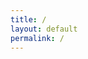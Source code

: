 ```yaml
---
title: /
layout: default
permalink: /
---
```

<style>
.center {
  display: block;
  margin-left: auto;
  margin-right: auto;
  width: 100%;
}
</style>

<script src="https://unpkg.com/powerglitch@latest/dist/powerglitch.min.js"></script>

<script>

    document.write('<div class="glitch" style="text-align:center"></div><div></div><div><span style="color: #ff0000"> </span><span style="color: #fc0000"> </span><span style="color: #f90000"> </span><span style="color: #f60000"> </span><span style="color: #f30000"> </span><span style="color: #f00000"> </span><span style="color: #ed0000"> </span><span style="color: #ea0000"> </span><span style="color: #e70000"> </span><span style="color: #e40000"> </span><span style="color: #e10000"> </span><span style="color: #de0000"> </span><span style="color: #db0000"> </span><span style="color: #d80000"> </span><span style="color: #d50000"> </span><span style="color: #d30000"> </span><span style="color: #d00000"> </span><span style="color: #cd0000"> </span><span style="color: #ca0000"> </span><span style="color: #c70000"> </span><span style="color: #c40000"> </span><span style="color: #c10000"> </span><span style="color: #be0000"> </span><span style="color: #bb0000"> </span><span style="color: #b80000"> </span><span style="color: #b50000"> </span><span style="color: #b20000"> </span><span style="color: #af0000"> </span><span style="color: #ac0000"> </span><span style="color: #a90000"> </span><span style="color: #a60000"> </span><span style="color: #a30000"> </span><span style="color: #a00000">█</span><span style="color: #9d0000">█</span><span style="color: #9a0000">╗</span><span style="color: #970000">█</span><span style="color: #940000">█</span><span style="color: #910000">█</span><span style="color: #8e0000">█</span><span style="color: #8b0000">█</span><span style="color: #880000">█</span><span style="color: #850000">█</span><span style="color: #820000">╗</span></div><div><span style="color: #7f0000"> </span><span style="color: #7d0000"> </span><span style="color: #7a0000"> </span><span style="color: #770000"> </span><span style="color: #740000"> </span><span style="color: #710000"> </span><span style="color: #6e0000"> </span><span style="color: #6b0000"> </span><span style="color: #680000"> </span><span style="color: #650000"> </span><span style="color: #620000"> </span><span style="color: #5f0000"> </span><span style="color: #5c0000"> </span><span style="color: #590000"> </span><span style="color: #560000"> </span><span style="color: #530000"> </span><span style="color: #500000"> </span><span style="color: #4d0000"> </span><span style="color: #4a0000"> </span><span style="color: #470000"> </span><span style="color: #440000"> </span><span style="color: #410000"> </span><span style="color: #3e0000"> </span><span style="color: #3b0000"> </span><span style="color: #380000"> </span><span style="color: #350000"> </span><span style="color: #320000"> </span><span style="color: #2f0000"> </span><span style="color: #2c0000"> </span><span style="color: #2a0000"> </span><span style="color: #270000"> </span><span style="color: #240000">█</span><span style="color: #210000">█</span><span style="color: #1e0000">█</span><span style="color: #1b0000">║</span><span style="color: #180000">╚</span><span style="color: #150000">═</span><span style="color: #120000">═</span><span style="color: #0f0000">═</span><span style="color: #0c0000">═</span><span style="color: #090000">█</span><span style="color: #060000">█</span><span style="color: #030000">║</span></div><div><span style="color: #000000"> </span><span style="color: #030000"> </span><span style="color: #060100"> </span><span style="color: #090100"> </span><span style="color: #0c0100"> </span><span style="color: #0f0100"> </span><span style="color: #120200"> </span><span style="color: #150200"> </span><span style="color: #180200"> </span><span style="color: #1b0300"> </span><span style="color: #1e0300"> </span><span style="color: #210300"> </span><span style="color: #240300"> </span><span style="color: #270400"> </span><span style="color: #2a0400"> </span><span style="color: #2d0400"> </span><span style="color: #300500"> </span><span style="color: #330500"> </span><span style="color: #360500"> </span><span style="color: #390500"> </span><span style="color: #3c0600"> </span><span style="color: #3f0600"> </span><span style="color: #420600"> </span><span style="color: #450600"> </span><span style="color: #480700"> </span><span style="color: #4b0700"> </span><span style="color: #4e0700"> </span><span style="color: #510800"> </span><span style="color: #540800"> </span><span style="color: #570800"> </span><span style="color: #5a0800"> </span><span style="color: #5d0900">╚</span><span style="color: #600900">█</span><span style="color: #630900">█</span><span style="color: #660a00">║</span><span style="color: #690a00"> </span><span style="color: #6c0a00"> </span><span style="color: #6f0a00"> </span><span style="color: #720b00"> </span><span style="color: #750b00">█</span><span style="color: #780b00">█</span><span style="color: #7b0c00">╔</span><span style="color: #7e0c00">╝</span></div><div><span style="color: #810c00"> </span><span style="color: #840c00"> </span><span style="color: #870d00"> </span><span style="color: #8a0d00"> </span><span style="color: #8d0d00"> </span><span style="color: #900e00"> </span><span style="color: #930e00"> </span><span style="color: #960e00"> </span><span style="color: #990e00"> </span><span style="color: #9c0f00"> </span><span style="color: #9f0f00"> </span><span style="color: #a20f00"> </span><span style="color: #a51000"> </span><span style="color: #a81000"> </span><span style="color: #ab1000"> </span><span style="color: #ae1000"> </span><span style="color: #b11100"> </span><span style="color: #b41100"> </span><span style="color: #b71100"> </span><span style="color: #ba1200"> </span><span style="color: #bd1200"> </span><span style="color: #c01200"> </span><span style="color: #c31200"> </span><span style="color: #c61300"> </span><span style="color: #c91300"> </span><span style="color: #cc1300"> </span><span style="color: #cf1300"> </span><span style="color: #d21400"> </span><span style="color: #d51400"> </span><span style="color: #d81400"> </span><span style="color: #db1500"> </span><span style="color: #de1500"> </span><span style="color: #e11500">█</span><span style="color: #e41500">█</span><span style="color: #e71600">║</span><span style="color: #ea1600"> </span><span style="color: #ed1600"> </span><span style="color: #f01700"> </span><span style="color: #f31700">█</span><span style="color: #f61700">█</span><span style="color: #f91700">╔</span><span style="color: #fc1800">╝</span><span style="color: #ff1800"> </span></div><div><span style="color: #fc1800"> </span><span style="color: #f91700"> </span><span style="color: #f61700"> </span><span style="color: #f31700"> </span><span style="color: #f01700"> </span><span style="color: #ed1600"> </span><span style="color: #ea1600"> </span><span style="color: #e71600"> </span><span style="color: #e41500"> </span><span style="color: #e11500"> </span><span style="color: #de1500"> </span><span style="color: #db1500"> </span><span style="color: #d81400"> </span><span style="color: #d51400"> </span><span style="color: #d31400"> </span><span style="color: #d01400"> </span><span style="color: #cd1300"> </span><span style="color: #ca1300"> </span><span style="color: #c71300"> </span><span style="color: #c41200"> </span><span style="color: #c11200"> </span><span style="color: #be1200"> </span><span style="color: #bb1200"> </span><span style="color: #b81100"> </span><span style="color: #b51100"> </span><span style="color: #b21100"> </span><span style="color: #af1000"> </span><span style="color: #ac1000"> </span><span style="color: #a91000"> </span><span style="color: #a61000"> </span><span style="color: #a30f00"> </span><span style="color: #a00f00"> </span><span style="color: #9d0f00">█</span><span style="color: #9a0f00">█</span><span style="color: #970e00">║</span><span style="color: #940e00"> </span><span style="color: #910e00"> </span><span style="color: #8e0d00"> </span><span style="color: #8b0d00">█</span><span style="color: #880d00">█</span><span style="color: #850d00">║</span><span style="color: #820c00"> </span><span style="color: #7f0c00"> </span></div><div><span style="color: #7d0c00"> </span><span style="color: #7a0b00"> </span><span style="color: #770b00"> </span><span style="color: #740b00"> </span><span style="color: #710b00"> </span><span style="color: #6e0a00"> </span><span style="color: #6b0a00"> </span><span style="color: #680a00"> </span><span style="color: #650900"> </span><span style="color: #620900"> </span><span style="color: #5f0900"> </span><span style="color: #5c0900"> </span><span style="color: #590800"> </span><span style="color: #560800"> </span><span style="color: #530800"> </span><span style="color: #500800"> </span><span style="color: #4d0700"> </span><span style="color: #4a0700"> </span><span style="color: #470700"> </span><span style="color: #440600"> </span><span style="color: #410600"> </span><span style="color: #3e0600"> </span><span style="color: #3b0600"> </span><span style="color: #380500"> </span><span style="color: #350500"> </span><span style="color: #320500"> </span><span style="color: #2f0400"> </span><span style="color: #2c0400"> </span><span style="color: #2a0400"> </span><span style="color: #270400"> </span><span style="color: #240300"> </span><span style="color: #210300"> </span><span style="color: #1e0300">╚</span><span style="color: #1b0300">═</span><span style="color: #180200">╝</span><span style="color: #150200"> </span><span style="color: #120200"> </span><span style="color: #0f0100"> </span><span style="color: #0c0100">╚</span><span style="color: #090100">═</span><span style="color: #060100">╝</span><span style="color: #030000"> </span><span style="color: #000000"> </span></div><div></div>')

</script>

